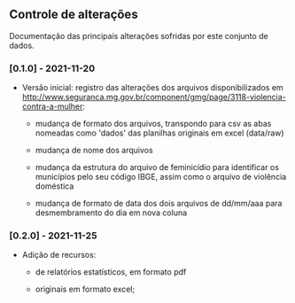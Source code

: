 ## Controle de alterações

Documentação das principais alterações sofridas por este conjunto de dados.

### [0.1.0] - 2021-11-20

- Versão inicial: registro das alterações dos arquivos disponibilizados em http://www.seguranca.mg.gov.br/component/gmg/page/3118-violencia-contra-a-mulher:

	- mudança de formato dos arquivos, transpondo para csv as abas nomeadas como 'dados' das planilhas originais em excel (data/raw)

	- mudança de nome dos arquivos

	- mudança da estrutura do arquivo de feminicídio para identificar os municípios pelo seu código IBGE, assim como o arquivo de violência doméstica

	- mudança de formato de data dos dois arquivos de dd/mm/aaa para desmembramento do dia em nova coluna

### [0.2.0] - 2021-11-25

- Adição de recursos:

    - de relatórios estatísticos, em formato pdf
    


    - originais em formato excel;
